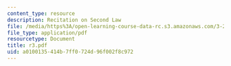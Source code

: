 ```yaml
---
content_type: resource
description: Recitation on Second Law
file: /media/https%3A/open-learning-course-data-rc.s3.amazonaws.com/3-20-materials-at-equilibrium-sma-5111-fall-2003/a0100135414b7ff0724d96f002f8c972_r3.pdf
file_type: application/pdf
resourcetype: Document
title: r3.pdf
uid: a0100135-414b-7ff0-724d-96f002f8c972
---
```

